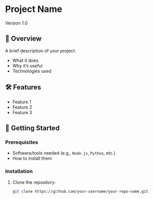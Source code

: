 # Project Name

Version 1.0

## 📖 Overview

A brief description of your project:  
- What it does  
- Why it’s useful  
- Technologies used  

## 🛠️ Features

- Feature 1  
- Feature 2  
- Feature 3  

## 🚀 Getting Started

### Prerequisites

- Software/tools needed (e.g., `Node.js`, `Python`, etc.)
- How to install them  

### Installation

1. Clone the repository:
   ```bash
   git clone https://github.com/your-username/your-repo-name.git
